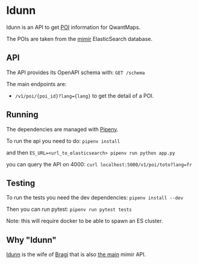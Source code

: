 # Idunn

Idunn is an API to get [POI](https://en.wikipedia.org/wiki/Point_of_interest) information for QwantMaps.

The POIs are taken from the [mimir](https://github.com/CanalTP/mimirsbrunn) ElasticSearch database.

## API

The API provides its OpenAPI schema with:
`GET /schema`

The main endpoints are:

* `/v1/poi/{poi_id}?lang={lang}` to get the detail of a POI.


## Running

The dependencies are managed with [Pipenv](https://github.com/pypa/pipenv).

To run the api you need to do:
`pipenv install`

and then
`ES_URL=<url_to_elasticsearch> pipenv run python app.py`

you can query the API on 4000:
`curl localhost:5000/v1/poi/toto?lang=fr`

## Testing

To run the tests you need the dev dependencies:
`pipenv install --dev`

Then you can run pytest:
`pipenv run pytest tests`

Note: this will require docker to be able to spawn an ES cluster.

## Why "Idunn"

[Idunn](https://fr.wikipedia.org/wiki/Idunn) is the wife of [Bragi](https://fr.wikipedia.org/wiki/Bragi) that is also [the main](https://github.com/CanalTP/mimirsbrunn/tree/master/libs/bragi) mimir API.
